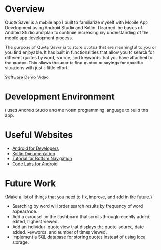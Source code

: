 # Overview

Quote Saver is a mobile app I built to familiarize myself with Mobile App Development using Android Studio and Kotlin. I learned the basics of Android Studio and plan to continue increasing my understanding of the mobile app development process.

The purpose of Quote Saver is to store quotes that are meaningful to you or you find enjoyable. It has built in functionalities that allow you to search for different quotes by word, source, and keywords that you have attached to the quotes. This allows the user to find quotes or sayings for specific situations with just a little effort.

[Software Demo Video](http://youtube.link.goes.here)

# Development Environment

I used Android Studio and the Kotlin programming language to build this app.

# Useful Websites

* [Android for Developers](https://developer.android.com/)
* [Kotlin Documentation](https://kotlinlang.org/docs/home.html)
* [Tutorial for Bottom Navigation](https://www.youtube.com/watch?v=v8MbOjBCu0o&ab_channel=CodeWithMazn)
* [Code Labs for Android](https://codelabs.developers.google.com/?cat=Android)

# Future Work

{Make a list of things that you need to fix, improve, and add in the future.}
* Searching by word will order search results by frequency of word appearance.
* Add a carousel on the dashboard that scrolls through recently added, edited, highest viewed.
* Add an individual quote view that displays the quote, source, date added, keywords, and number of times viewed.
* Implement a SQL database for storing quotes instead of using local storage.
